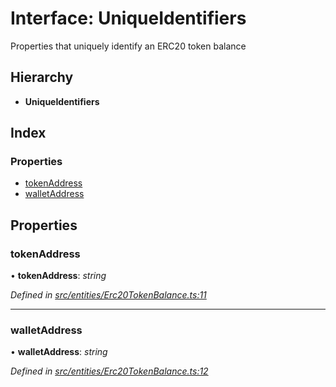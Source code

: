 # Interface: UniqueIdentifiers

Properties that uniquely identify an ERC20 token balance

## Hierarchy

- **UniqueIdentifiers**

## Index

### Properties

- [tokenAddress](_entities_erc20tokenbalance_.uniqueidentifiers.md#tokenaddress)
- [walletAddress](_entities_erc20tokenbalance_.uniqueidentifiers.md#walletaddress)

## Properties

### tokenAddress

• **tokenAddress**: _string_

_Defined in [src/entities/Erc20TokenBalance.ts:11](https://github.com/PolymathNetwork/polymath-sdk/blob/d34930f/src/entities/Erc20TokenBalance.ts#L11)_

---

### walletAddress

• **walletAddress**: _string_

_Defined in [src/entities/Erc20TokenBalance.ts:12](https://github.com/PolymathNetwork/polymath-sdk/blob/d34930f/src/entities/Erc20TokenBalance.ts#L12)_
